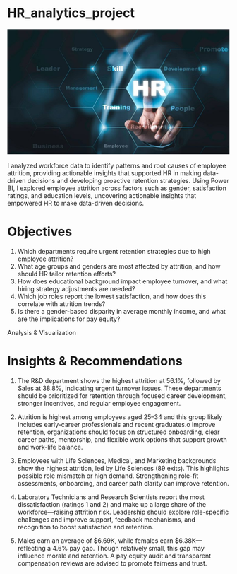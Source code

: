 # HR_analytics_project
![](https://github.com/FunsoJay/HR_analytics_project/blob/main/HR%20Analytics%20picture.png)

I analyzed workforce data to identify patterns and root causes of employee attrition, providing actionable insights that supported HR in making data-driven decisions and developing proactive retention strategies.
Using Power BI, I explored employee attrition across factors such as gender, satisfaction ratings, and education levels, uncovering actionable insights that empowered HR to make data-driven decisions.

# Objectives
1. Which departments require urgent retention strategies due to high employee attrition?
2. What age groups and genders are most affected by attrition, and how should HR tailor retention efforts?
3. How does educational background impact employee turnover, and what hiring strategy adjustments are needed?
4. Which job roles report the lowest satisfaction, and how does this correlate with attrition trends?
5. Is there a gender-based disparity in average monthly income, and what are the implications for pay equity?

Analysis & Visualization
![]()

# Insights & Recommendations
1. The R&D department shows the highest attrition at 56.1%, followed by Sales at 38.8%, indicating urgent turnover issues. These departments should be prioritized for retention through focused career development, stronger incentives, and regular employee engagement.
  
2. Attrition is highest among employees aged 25–34 and this group likely includes early-career professionals and recent graduates.o improve retention, organizations should focus on structured onboarding, clear career paths, mentorship, and flexible work options that support growth and work-life balance.

3. Employees with Life Sciences, Medical, and Marketing backgrounds show the highest attrition, led by Life Sciences (89 exits). This highlights possible role mismatch or high demand. Strengthening role-fit assessments, onboarding, and career path clarity can improve retention.

4. Laboratory Technicians and Research Scientists report the most dissatisfaction (ratings 1 and 2) and make up a large share of the workforce—raising attrition risk. Leadership should explore role-specific challenges and improve support, feedback mechanisms, and recognition to boost satisfaction and retention.

5. Males earn an average of $6.69K, while females earn $6.38K—reflecting a 4.6% pay gap. Though relatively small, this gap may influence morale and retention. A pay equity audit and transparent compensation reviews are advised to promote fairness and trust.
